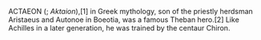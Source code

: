 ACTAEON (; _Aktaion_),[1] in Greek mythology, son of the priestly herdsman Aristaeus and Autonoe in Boeotia, was a famous Theban hero.[2] Like Achilles in a later generation, he was trained by the centaur Chiron.
